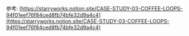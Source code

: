 参考: [https://starryworks.notion.site/CASE-STUDY-03-COFFEE-LOOPS-94f01eef76f84ced8fb74bfe32d9a4c4](https://starryworks.notion.site/CASE-STUDY-03-COFFEE-LOOPS-94f01eef76f84ced8fb74bfe32d9a4c4)